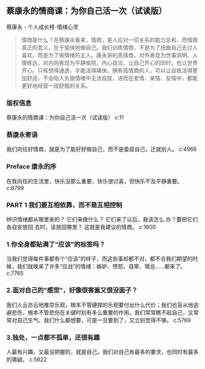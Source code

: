 ## 蔡康永的情商课：为你自己活一次（试读版）

蔡康永  -  个人成长榜-情绪心灵

> 情商是什么？在蔡康永看来，情商，是人应对一切关系的能力总和，而情商真正的意义，在于愉快地做自己。我们训练情商，不是为了扭曲自己去讨人喜欢，而是为了做情绪的主人。康永哥的高情商，对外表现为世事洞明、人情练达，对内则表现为平静愉悦，内心自洽。让自己开心的同时，也让世界开心。只有想得通透，才能活得痛快。拥有高情商的人，可以让自我活得更加舒适，不会陷入负面情绪中无法自拔，进而在爱情、亲情、友情中，都能更好地经营一段舒服的关系。

### 版权信息

蔡康永的情商课：为你自己活一次（试读版） c:11

### 蔡康永寄语

我们向往好情商，就是为了能好好做自己，而不是委屈自己，迁就别人。 c:4966

### Preface 康永的序

在我向往的生活里，快乐没那么重要，快乐很讨喜，但快乐不及平静重要。 c:6799

### PART 1 我们要互相依靠，而不是互相控制

辨识情绪都从哪里来的？
它们来做什么？
它们来了以后，我该怎么
办？要把它们各自安放回
去时，该放回哪里？
这就是我建议的情商。 c:1600

### 1.你全身都贴满了“应该”的标签吗？

当我们觉得每件事都有个“应该”的样子，而这些事却都不对，都不合我们期望的时候，我们就唤来了许多“应战”的情绪：嫉妒、愤怒、自卑、猜忌……都来了。 c:7765

### 2.面对自己的“感觉”，好像很害羞又很没面子？

我们人云亦云地推崇乐观，根本不管硬撑的乐观要付出什么代价；我们也盲从地逃避悲伤，根本不管悲伤在关键时刻有多么重要的作用。我们常常瞧不起自己，又常常对自己生气。我们什么都想要，可是一旦要到了，又立刻觉得不够。 c:5769

### 3.独处，一点都不孤单，还很有趣

人最有兴趣，又最没把握的，就是自己。我们对自己有最多的要求，也同时有最多的猜疑。 c:5622
